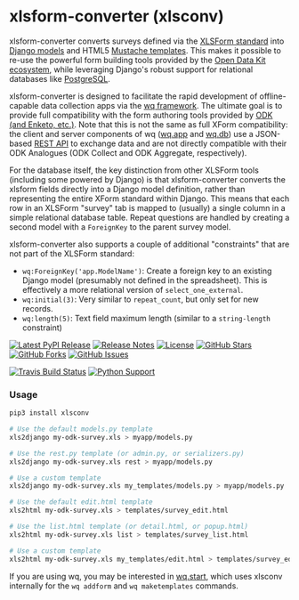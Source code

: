 # xlsform-converter (xlsconv)

xlsform-converter converts surveys defined via the [XLSForm standard] into [Django models] and HTML5 [Mustache templates].  This makes it possible to re-use the powerful form building tools provided by the [Open Data Kit ecosystem][ecosystem], while leveraging Django's robust support for relational databases like [PostgreSQL].

xlsform-converter is designed to facilitate the rapid development of offline-capable data collection apps via the [wq framework].  The ultimate goal is to provide full compatibility with the form authoring tools provided by [ODK (and Enketo, etc.)][ecosystem].  Note that this is not the same as full XForm compatibility: the client and server components of wq ([wq.app] and [wq.db]) use a JSON-based [REST API] to exchange data and are not directly compatible with their ODK Analogues (ODK Collect and ODK Aggregate, respectively).

For the database itself, the key distinction from other XLSForm tools (including some powered by Django) is that xlsform-converter converts the xlsform fields directly into a Django model definition, rather than representing the entire XForm standard within Django.  This means that each row in an XLSForm "survey" tab is mapped to (usually) a single column in a simple relational database table.  Repeat questions are handled by creating a second model with a `ForeignKey` to the parent survey model.

xlsform-converter also supports a couple of additional "constraints" that are not part of the XLSForm standard:

 * `wq:ForeignKey('app.ModelName')`: Create a foreign key to an existing Django model (presumably not defined in the spreadsheet).  This is effectively a more relational version of `select_one_external`.
 * `wq:initial(3)`: Very similar to `repeat_count`, but only set for new records.
 * `wq:length(5)`: Text field maximum length (similar to a `string-length` constraint)

[![Latest PyPI Release](https://img.shields.io/pypi/v/xlsconv.svg)](https://pypi.python.org/pypi/xlsconv)
[![Release Notes](https://img.shields.io/github/release/wq/xlsform-converter.svg)](https://github.com/wq/xlsform-converter/releases)
[![License](https://img.shields.io/pypi/l/xlsconv.svg)](https://github.com/wq/xlsform-converter/blob/master/LICENSE)
[![GitHub Stars](https://img.shields.io/github/stars/wq/xlsform-converter.svg)](https://github.com/wq/xlsform-converter/stargazers)
[![GitHub Forks](https://img.shields.io/github/forks/wq/xlsform-converter.svg)](https://github.com/wq/xlsform-converter/network)
[![GitHub Issues](https://img.shields.io/github/issues/wq/xlsform-converter.svg)](https://github.com/wq/xlsform-converter/issues)

[![Travis Build Status](https://img.shields.io/travis/wq/xlsform-converter/master.svg)](https://travis-ci.org/wq/xlsform-converter)
[![Python Support](https://img.shields.io/pypi/pyversions/xlsconv.svg)](https://pypi.python.org/pypi/xlsconv)

### Usage

```bash
pip3 install xlsconv

# Use the default models.py template
xls2django my-odk-survey.xls > myapp/models.py

# Use the rest.py template (or admin.py, or serializers.py)
xls2django my-odk-survey.xls rest > myapp/models.py

# Use a custom template
xls2django my-odk-survey.xls my_templates/models.py > myapp/models.py

# Use the default edit.html template
xls2html my-odk-survey.xls > templates/survey_edit.html

# Use the list.html template (or detail.html, or popup.html)
xls2html my-odk-survey.xls list > templates/survey_list.html

# Use a custom template
xls2html my-odk-survey.xls my_templates/edit.html > templates/survey_edit.html
```

If you are using wq, you may be interested in [wq.start], which uses xlsconv internally for the `wq addform` and `wq maketemplates` commands.

[XLSForm standard]: http://xlsform.org/
[Django models]: https://docs.djangoproject.com/en/1.9/topics/db/models/
[Mustache templates]: https://wq.io/docs/templates
[ecosystem]: https://enketo.org/openrosa
[PostgreSQL]: http://www.postgresql.org/
[wq framework]: https://wq.io/
[wq.app]: https://wq.io/wq.app
[wq.db]: https://wq.io/wq.db
[REST API]: https://wq.io/docs/url-structure
[wq.start]: https://github.com/wq/wq-django-template
